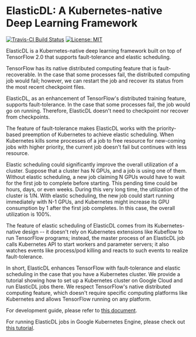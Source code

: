 # ElasticDL: A Kubernetes-native Deep Learning Framework

[![Travis-CI Build Status](https://travis-ci.org/sql-machine-learning/elasticdl.svg?branch=develop)](https://travis-ci.org/sql-machine-learning/elasticdl)
[![License: MIT](https://img.shields.io/badge/License-MIT-blue.svg)](https://opensource.org/licenses/MIT)

ElasticDL is a Kubernetes-native deep learning framework built on top of TensorFlow 2.0 that supports fault-tolerance and elastic scheduling.  

TensorFlow has its native distributed computing feature that is fault-recoverable. In the case that some processes fail, the distributed computing job would fail; however, we can restart the job and recover its status from the most recent checkpoint files.

ElasticDL, as an enhancement of TensorFlow's distributed training feature, supports fault-tolerance. In the case that some processes fail, the job would go on running. Therefore, ElasticDL doesn't need to checkpoint nor recover from checkpoints.

The feature of fault-tolerance makes ElasticDL works with the priority-based preemption of Kubernetes to achieve elastic scheduling.  When Kubernetes kills some processes of a job to free resource for new-coming jobs with higher priority, the current job doesn't fail but continues with less resource.

Elastic scheduling could significantly improve the overall utilization of a cluster. Suppose that a cluster has N GPUs, and a job is using one of them. Without elastic scheduling, a new job claiming N GPUs would have to wait for the first job to complete before starting. This pending time could be hours, days, or even weeks. During this very long time, the utilization of the cluster is 1/N. With elastic scheduling, the new job could start running immediately with N-1 GPUs, and Kubernetes might increase its GPU consumption by 1 after the first job completes.  In this case, the overall utilization is 100%.

The feature of elastic scheduling of ElasticDL comes from its Kubernetes-native design -- it doesn't rely on Kubernetes extensions like Kubeflow to run TensorFlow programs; instead, the master process of an ElasticDL job calls Kubernetes API to start workers and parameter servers; it also watches events like process/pod killing and reacts to such events to realize fault-tolerance.

In short, ElasticDL enhances TensorFlow with fault-tolerance and elastic scheduling in the case that you have a Kubernetes cluster. We provide a tutorial showing how to set up a Kubernetes cluster on Google Cloud and run ElasticDL jobs there.  We respect TensorFlow's native distributed computing feature, which doesn't require specific computing platforms like Kubernetes and allows TensorFlow running on any platform.

For development guide, please refer to [this document](elasticdl/README.md).

For running ElasticDL jobs in Google Kubernetes Engine, please check out [this tutorial](elasticdl/doc/elastic_scheduling.md).
